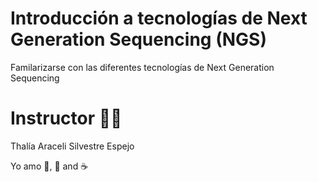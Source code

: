 # Introducción a tecnologías de Next Generation Sequencing (NGS)
Familarizarse con las diferentes tecnologías de Next Generation Sequencing 

# Instructor 👩‍🏫  
Thalía Araceli Silvestre Espejo 

Yo amo 🎤, 💃 and ☕ 
